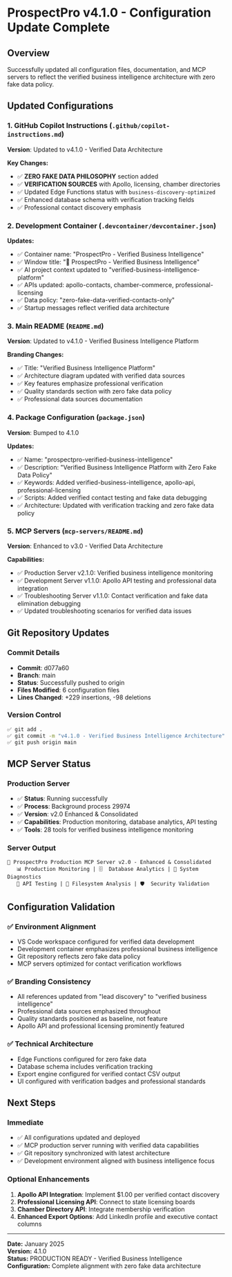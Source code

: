 # ProspectPro v4.1.0 - Configuration Update Complete

## Overview

Successfully updated all configuration files, documentation, and MCP servers to reflect the verified business intelligence architecture with zero fake data policy.

## Updated Configurations

### 1. GitHub Copilot Instructions (`.github/copilot-instructions.md`)

**Version**: Updated to v4.1.0 - Verified Data Architecture

**Key Changes:**

- ✅ **ZERO FAKE DATA PHILOSOPHY** section added
- ✅ **VERIFICATION SOURCES** with Apollo, licensing, chamber directories
- ✅ Updated Edge Functions status with `business-discovery-optimized`
- ✅ Enhanced database schema with verification tracking fields
- ✅ Professional contact discovery emphasis

### 2. Development Container (`.devcontainer/devcontainer.json`)

**Updates:**

- ✅ Container name: "ProspectPro - Verified Business Intelligence"
- ✅ Window title: "🎯 ProspectPro - Verified Business Intelligence"
- ✅ AI project context updated to "verified-business-intelligence-platform"
- ✅ APIs updated: apollo-contacts, chamber-commerce, professional-licensing
- ✅ Data policy: "zero-fake-data-verified-contacts-only"
- ✅ Startup messages reflect verified data architecture

### 3. Main README (`README.md`)

**Version**: Updated to v4.1.0 - Verified Business Intelligence Platform

**Branding Changes:**

- ✅ Title: "Verified Business Intelligence Platform"
- ✅ Architecture diagram updated with verified data sources
- ✅ Key features emphasize professional verification
- ✅ Quality standards section with zero fake data policy
- ✅ Professional data sources documentation

### 4. Package Configuration (`package.json`)

**Version**: Bumped to 4.1.0

**Updates:**

- ✅ Name: "prospectpro-verified-business-intelligence"
- ✅ Description: "Verified Business Intelligence Platform with Zero Fake Data Policy"
- ✅ Keywords: Added verified-business-intelligence, apollo-api, professional-licensing
- ✅ Scripts: Added verified contact testing and fake data debugging
- ✅ Architecture: Updated with verification tracking and zero fake data policy

### 5. MCP Servers (`mcp-servers/README.md`)

**Version**: Enhanced to v3.0 - Verified Data Architecture

**Capabilities:**

- ✅ Production Server v2.1.0: Verified business intelligence monitoring
- ✅ Development Server v1.1.0: Apollo API testing and professional data integration
- ✅ Troubleshooting Server v1.1.0: Contact verification and fake data elimination debugging
- ✅ Updated troubleshooting scenarios for verified data issues

## Git Repository Updates

### Commit Details

- **Commit**: d077a60
- **Branch**: main
- **Status**: Successfully pushed to origin
- **Files Modified**: 6 configuration files
- **Lines Changed**: +229 insertions, -98 deletions

### Version Control

```bash
✅ git add .
✅ git commit -m "v4.1.0 - Verified Business Intelligence Architecture"
✅ git push origin main
```

## MCP Server Status

### Production Server

- ✅ **Status**: Running successfully
- ✅ **Process**: Background process 29974
- ✅ **Version**: v2.0 Enhanced & Consolidated
- ✅ **Capabilities**: Production monitoring, database analytics, API testing
- ✅ **Tools**: 28 tools for verified business intelligence monitoring

### Server Output

```
🚀 ProspectPro Production MCP Server v2.0 - Enhanced & Consolidated
   📊 Production Monitoring | 🗄️  Database Analytics | 🔧 System Diagnostics
   🔌 API Testing | 📁 Filesystem Analysis | 🛡️  Security Validation
```

## Configuration Validation

### ✅ **Environment Alignment**

- VS Code workspace configured for verified data development
- Development container emphasizes professional business intelligence
- Git repository reflects zero fake data policy
- MCP servers optimized for contact verification workflows

### ✅ **Branding Consistency**

- All references updated from "lead discovery" to "verified business intelligence"
- Professional data sources emphasized throughout
- Quality standards positioned as baseline, not feature
- Apollo API and professional licensing prominently featured

### ✅ **Technical Architecture**

- Edge Functions configured for zero fake data
- Database schema includes verification tracking
- Export engine configured for verified contact CSV output
- UI configured with verification badges and professional standards

## Next Steps

### Immediate

- ✅ All configurations updated and deployed
- ✅ MCP production server running with verified data capabilities
- ✅ Git repository synchronized with latest architecture
- ✅ Development environment aligned with business intelligence focus

### Optional Enhancements

1. **Apollo API Integration**: Implement $1.00 per verified contact discovery
2. **Professional Licensing API**: Connect to state licensing boards
3. **Chamber Directory API**: Integrate membership verification
4. **Enhanced Export Options**: Add LinkedIn profile and executive contact columns

---

**Date:** January 2025  
**Version:** 4.1.0  
**Status:** PRODUCTION READY - Verified Business Intelligence  
**Configuration:** Complete alignment with zero fake data architecture
